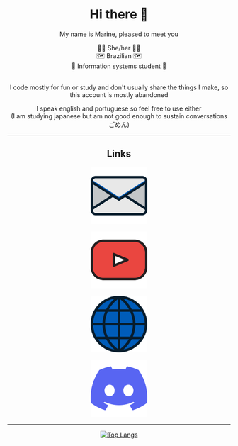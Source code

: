 <div align="center">
<h1>Hi there 👋</h1>

My name is Marine, pleased to meet you

<div>👸🏽 She/her 👸🏽</div>
<div>🗺️ Brazilian 🗺️</div>
<div>🏫 Information systems student 🏫</div>
<br>
<p>I code mostly for fun or study and don't usually share the things I make, so this account is mostly abandoned</p>

<div>I speak english and portuguese so feel free to use either</div>
<div>(I am studying japanese but am not good enough to sustain conversations ごめん)</div>


<!-- <style>
  #links {
    display: grid;
    grid-template-columns: repeat(auto-fit,minmax(150px, 1fr));
    align-items: center;
    justify-items: center;
  }
  .container {
    transition: transform 0.5s ease-in-out;
    position: relative;
    color: inherit; 
  }
  .container:hover { transform: scale(1.25); }
  .text {
    position: absolute;
    bottom: -50px;
    left: 0; 
    right: 0; 
    margin-left: auto; 
    margin-right: auto; 
    width: 100px;
    font: inherit;
    opacity: 0%;
    transition: all 0.5s ease;
    pointer-events: none;
    color: #00FFFF; 
  }
  .container:hover > .link > .text {
    bottom: 0px;
    opacity: 100%;
  }
  .link { color: inherit; }
</style> -->

---
<h2>Links</h2>
<div id="links">
  <p class="container"><a class="link" href="mailto:cyanmarine@cyanmarine.net"
    ><img
      src="https://raw.githubusercontent.com/PrincessCyanMarine/PrincessCyanMarine/main/assets/email.svg"
      width="128px"
      alt="Email"
      title="Email"
  /> <!--<sub class="text">Email</sub>--> </a></p>


  <p class="container"><a class="link" href="https://www.youtube.com/@cyanmarine"
    ><img
      src="https://raw.githubusercontent.com/PrincessCyanMarine/PrincessCyanMarine/main/assets/youtube.svg"
      alt="Youtube"
      title="Youtube"
      width="128px;"
  /> <!--<sub class="text">Youtube</sub>--> </a></p>


  <p class="container"><a class="link" href="https://cyanmarine.net/"
    ><img
      src="https://raw.githubusercontent.com/PrincessCyanMarine/PrincessCyanMarine/main/assets/website.svg"
      alt="Website"
      title="Website"
      width="128px;"
  /> <!--<sub class="text">Website</sub>--> </a></p>


  <p class="container"><a class="link" href="https://discordapp.com/users/305883924310261760"
    ><img
      src="https://raw.githubusercontent.com/PrincessCyanMarine/PrincessCyanMarine/main/assets/discord.svg"
      alt="Discord username"
      title="Discord (Probably the best way to contact me)"
      width="128px;"
  /> <!--<sub class="text">Discord</sub>--> </a></p>
</div>



<!-- [<img src="" alt="" title="" width=16px;> ][] -->

---

[![Top Langs](https://github-readme-stats.vercel.app/api/top-langs/?username=PrincessCyanMarine&theme=nightowl&hide_border=true&layout=compact)](https://github.com/anuraghazra/github-readme-stats)
</div>
